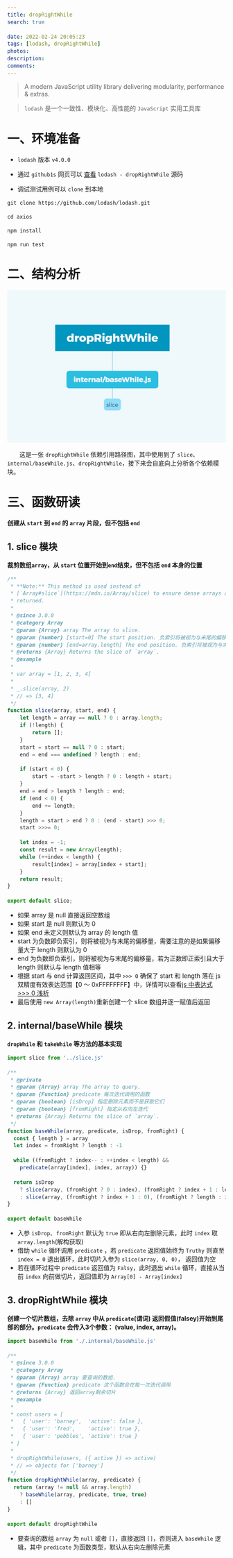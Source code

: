 ```yaml
---
title: dropRightWhile
search: true

date: 2022-02-24 20:05:23
tags: [lodash, dropRightWhile]
photos:
description:
comments:
---
```


> A modern JavaScript utility library delivering modularity, performance & extras.

> `lodash` 是一个一致性、模块化、高性能的 `JavaScript` 实用工具库

# 一、环境准备

-   `lodash` 版本 `v4.0.0`

-   通过 `github1s` 网页可以 [查看](https://github1s.com/lodash/lodash/blob/HEAD/dropRightWhile.js) `lodash - dropRightWhile` 源码
-   调试测试用例可以 `clone` 到本地

```shell
git clone https://github.com/lodash/lodash.git

cd axios

npm install

npm run test
```

# 二、结构分析

![](./images/dropRightWhile.png)

&emsp;&emsp;这是一张 `dropRightWhile` 依赖引用路径图，其中使用到了 `slice`、`internal/baseWhile.js`、`dropRightWhile`，接下来会自底向上分析各个依赖模块。

# 三、函数研读

**创建从 `start` 到 `end` 的 `array` 片段，但不包括 `end`**

## 1. slice 模块

**裁剪数组`array`，从 `start` 位置开始到`end`结束，但不包括 `end` 本身的位置**

```js
/**
 * **Note:** This method is used instead of
 * [`Array#slice`](https://mdn.io/Array/slice) to ensure dense arrays are
 * returned.
 *
 * @since 3.0.0
 * @category Array
 * @param {Array} array The array to slice.
 * @param {number} [start=0] The start position. 负索引将被视为与末尾的偏移量
 * @param {number} [end=array.length] The end position. 负索引将被视为与末尾的偏移量
 * @returns {Array} Returns the slice of `array`.
 * @example
 *
 * var array = [1, 2, 3, 4]
 *
 * _.slice(array, 2)
 * // => [3, 4]
 */
function slice(array, start, end) {
    let length = array == null ? 0 : array.length;
    if (!length) {
        return [];
    }
    start = start == null ? 0 : start;
    end = end === undefined ? length : end;

    if (start < 0) {
        start = -start > length ? 0 : length + start;
    }
    end = end > length ? length : end;
    if (end < 0) {
        end += length;
    }
    length = start > end ? 0 : (end - start) >>> 0;
    start >>>= 0;

    let index = -1;
    const result = new Array(length);
    while (++index < length) {
        result[index] = array[index + start];
    }
    return result;
}

export default slice;
```

-   如果 array 是 null 直接返回空数组
-   如果 start 是 null 则默认为 0
-   如果 end 未定义则默认为 array 的 length 值
-   start 为负数即负索引，则将被视为与末尾的偏移量，需要注意的是如果偏移量大于 length 则默认为 0
-   end 为负数即负索引，则将被视为与末尾的偏移量，若为正数即正索引且大于 length 则默认与 length 值相等
-   根据 start 与 end 计算返回区间，其中 `>>> 0` 确保了 start 和 length 落在 js 双精度有效表达范围【0 ～ 0xFFFFFFFF】中，详情可以查看[js 中表达式 >>> 0 浅析](https://segmentfault.com/a/1190000014613703)
-   最后使用 `new Array(length)`重新创建一个 slice 数组并逐一赋值后返回

## 2. internal/baseWhile 模块

**`dropWhile` 和 `takeWhile` 等方法的基本实现**

```js
import slice from '../slice.js'

/**
 * @private
 * @param {Array} array The array to query.
 * @param {Function} predicate 每次迭代调用的函数
 * @param {boolean} [isDrop] 指定删除元素而不是获取它们
 * @param {boolean} [fromRight] 指定从右向左迭代
 * @returns {Array} Returns the slice of `array`.
 */
function baseWhile(array, predicate, isDrop, fromRight) {
  const { length } = array
  let index = fromRight ? length : -1

  while ((fromRight ? index-- : ++index < length) &&
    predicate(array[index], index, array)) {}

  return isDrop
    ? slice(array, (fromRight ? 0 : index), (fromRight ? index + 1 : length))
    : slice(array, (fromRight ? index + 1 : 0), (fromRight ? length : index))
}

export default baseWhile

```

- 入参 `isDrop`、`fromRight` 默认为 `true` 即从右向左删除元素，此时 `index` 取 `array.length`(解构获取)
- 借助 `while` 循环调用 `predicate` ，若 `predicate` 返回值始终为 `Truthy` 则直至 `index = 0` 退出循环，此时切片入参为 `slice(array, 0, 0)`， 返回值为空
- 若在循环过程中 `predicate` 返回值为 `Falsy`，此时退出 `while` 循环，直接从当前 `index` 向前做切片，返回值即为 `Array[0] - Array[index]`


## 3. dropRightWhile 模块

**创建一个切片数组，去除 `array` 中从 `predicate`(谓词) 返回假值(falsey)开始到尾部的部分。`predicate` 会传入3个参数： (value, index, array)。**

```js
import baseWhile from './.internal/baseWhile.js'

/**
 * @since 3.0.0
 * @category Array
 * @param {Array} array 要查询的数组.
 * @param {Function} predicate 这个函数会在每一次迭代调用
 * @returns {Array} 返回array剩余切片
 * @example
 *
 * const users = [
 *   { 'user': 'barney',  'active': false },
 *   { 'user': 'fred',    'active': true },
 *   { 'user': 'pebbles', 'active': true }
 * ]
 *
 * dropRightWhile(users, ({ active }) => active)
 * // => objects for ['barney']
 */
function dropRightWhile(array, predicate) {
  return (array != null && array.length)
    ? baseWhile(array, predicate, true, true)
    : []
}

export default dropRightWhile
```

- 要查询的数组 `array` 为 `null` 或者 `[]`，直接返回 `[]`，否则进入 `baseWhile` 逻辑，其中 `predicate` 为函数类型，默认从右向左删除元素
